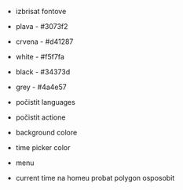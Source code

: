 - izbrisat fontove
- plava - #3073f2
- crvena - #d41287
- white - #f5f7fa
- black - #34373d
- grey - #4a4e57
- počistit languages
- počistit actione
- background colore

- time picker color
- menu 
- current time na homeu
probat polygon osposobit